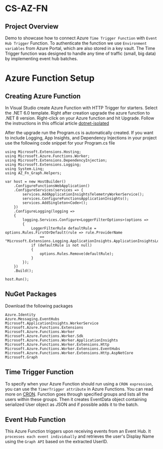 # CS-AZ-FN

## Project Overview

Demo to showcase how to connect Azure `Time Trigger Function` with `Event Hub Trigger` Function. To authenticate the function we use `Environment variables` from Azure Portal, which are also stored in a key vault. The Time Trigger function was designed to handle any time of traffic (small, big data) by implementing event hub batches.

# Azure Function Setup

## Creating Azure Function

In Visual Studio create Azure Function with HTTP Trigger for starters. Select the .NET 6.0 template. Right after creation upgrade the azure function to .NET 8 version. Right-click on your Azure function and hit Upgrade. Follow the instructions in this official article [dotnet-isolated](https://learn.microsoft.com/en-us/azure/azure-functions/dotnet-isolated-process-guide?tabs=windows)</br>

After the upgrade run the Program.cs is automatically created. If you want to include Logging, App Insights, and Dependency Injections in your project use the following code snippet for your Program.cs file

```text
using Microsoft.Extensions.Hosting;
using Microsoft.Azure.Functions.Worker;
using Microsoft.Extensions.DependencyInjection;
using Microsoft.Extensions.Logging;
using System.Linq;
using AZ_Fn_Graph.Helpers;

var host = new HostBuilder()
    .ConfigureFunctionsWebApplication()
    .ConfigureServices(services => {
        services.AddApplicationInsightsTelemetryWorkerService();
        services.ConfigureFunctionsApplicationInsights();
        services.AddSingleton<Code>();
    })
    .ConfigureLogging(logging =>
    {
        logging.Services.Configure<LoggerFilterOptions>(options =>
        {
            LoggerFilterRule defaultRule = options.Rules.FirstOrDefault(rule => rule.ProviderName
                == "Microsoft.Extensions.Logging.ApplicationInsights.ApplicationInsightsLoggerProvider");
            if (defaultRule is not null)
            {
                options.Rules.Remove(defaultRule);
            }
        });
    })
    .Build();

host.Run();
```

## NuGet Packages

Download the following packages

```text
Azure.Identity
Azure.Messaging.EventHubs
Microsoft.ApplicationInsights.WorkerService
Microsoft.Azure.Functions.Extensions
Microsoft.Azure.Functions.Worker
Microsoft.Azure.Functions.Worker.Sdk
Microsoft.Azure.Functions.Worker.ApplicationInsights
Microsoft.Azure.Functions.Worker.Extensions.Http
Microsoft.Azure.Functions.Worker.Extensions.EventHubs
Microsoft.Azure.Functions.Worker.Extensions.Http.AspNetCore
Microsoft.Graph
```

## Time Trigger Function

To specify when your Azure Function should run using a `CRON expression`, you can use the `TimerTrigger attribute` in Azure Functions. You can read more on [CRON](https://en.wikipedia.org/wiki/Cron). Function goes through specified groups and lists all the users within these groups. Then it creates EventData object containing serialized User object as JSON and if possible adds it to the batch.

## Event Hub Function

This Azure Function triggers upon receiving events from an Event Hub. It `processes each event individually` and retrieves the user's Display Name using the `Graph API` based on the extracted UserID.
